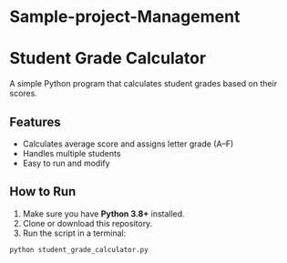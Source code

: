 # Sample-project-Management
# Student Grade Calculator

A simple Python program that calculates student grades based on their scores.

## Features
- Calculates average score and assigns letter grade (A–F)
- Handles multiple students
- Easy to run and modify

## How to Run
1. Make sure you have **Python 3.8+** installed.
2. Clone or download this repository.
3. Run the script in a terminal:

```bash
python student_grade_calculator.py
